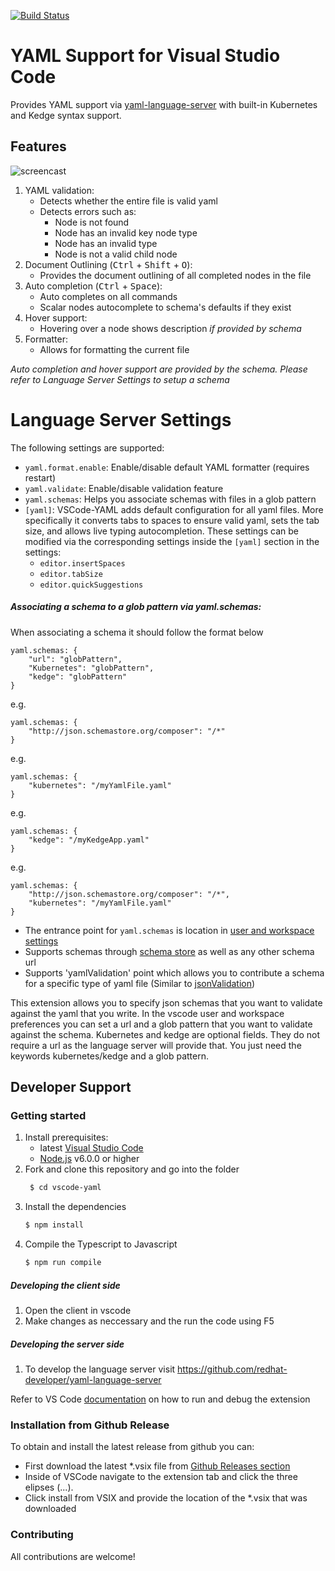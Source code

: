 [![Build Status](https://travis-ci.org/redhat-developer/yaml-language-server.svg?branch=master)](https://travis-ci.org/redhat-developer/vscode-yaml)

# YAML Support for Visual Studio Code
Provides YAML support via [yaml-language-server](https://github.com/redhat-developer/yaml-language-server) with built-in Kubernetes and Kedge syntax support.

## Features
![screencast](https://raw.githubusercontent.com/redhat-developer/vscode-yaml/master/images/demo.gif)

1. YAML validation:
    * Detects whether the entire file is valid yaml
    * Detects errors such as:
        * Node is not found
        * Node has an invalid key node type
        * Node has an invalid type
        * Node is not a valid child node
2. Document Outlining (<kbd>Ctrl</kbd> + <kbd>Shift</kbd> + <kbd>O</kbd>):
    * Provides the document outlining of all completed nodes in the file
3. Auto completion (<kbd>Ctrl</kbd> + <kbd>Space</kbd>):
    * Auto completes on all commands
    * Scalar nodes autocomplete to schema's defaults if they exist
4. Hover support:
    * Hovering over a node shows description *if provided by schema*
5. Formatter:
    * Allows for formatting the current file

*Auto completion and hover support are provided by the schema. Please refer to Language Server Settings to setup a schema*

# Language Server Settings

The following settings are supported:
* `yaml.format.enable`: Enable/disable default YAML formatter (requires restart)
* `yaml.validate`: Enable/disable validation feature
* `yaml.schemas`: Helps you associate schemas with files in a glob pattern
* `[yaml]`: VSCode-YAML adds default configuration for all yaml files. More specifically it converts tabs to spaces to ensure valid yaml, sets the tab size, and allows live typing autocompletion. These settings can be modified via the corresponding settings inside the `[yaml]` section in the settings:
    *   `editor.insertSpaces`
    *   `editor.tabSize`
    *   `editor.quickSuggestions`

##### Associating a schema to a glob pattern via yaml.schemas: 
When associating a schema it should follow the format below
```
yaml.schemas: {
    "url": "globPattern",
    "Kubernetes": "globPattern",
    "kedge": "globPattern"
}
```

e.g.
```
yaml.schemas: {
    "http://json.schemastore.org/composer": "/*"
}
```

e.g.

```
yaml.schemas: {
    "kubernetes": "/myYamlFile.yaml"
}
```
e.g.
```
yaml.schemas: {
    "kedge": "/myKedgeApp.yaml"
}
```

e.g.
```
yaml.schemas: {
    "http://json.schemastore.org/composer": "/*",
    "kubernetes": "/myYamlFile.yaml"
}
```

- The entrance point for `yaml.schemas` is location in [user and workspace settings](https://code.visualstudio.com/docs/getstarted/settings#_creating-user-and-workspace-settings)
- Supports schemas through [schema store](http://schemastore.org/json/) as well as any other schema url
- Supports 'yamlValidation' point which allows you to contribute a schema for a specific type of yaml file (Similar to [jsonValidation](https://code.visualstudio.com/docs/extensionAPI/extension-points#_contributesjsonvalidation))

This extension allows you to specify json schemas that you want to validate against the yaml that you write. In the vscode user and workspace preferences you can set a url and a glob pattern that you want to validate against the schema. Kubernetes and kedge are optional fields. They do not require a url as the language server will provide that. You just need the keywords kubernetes/kedge and a glob pattern.

## Developer Support
### Getting started
1. Install prerequisites:
   * latest [Visual Studio Code](https://code.visualstudio.com/)
   * [Node.js](https://nodejs.org/) v6.0.0 or higher
2. Fork and clone this repository and go into the folder
    ```bash
     $ cd vscode-yaml
    ```
3. Install the dependencies
    ```bash
	$ npm install
	```
4. Compile the Typescript to Javascript
    ```bash
	$ npm run compile
	```

##### Developing the client side
1. Open the client in vscode
2. Make changes as neccessary and the run the code using F5

##### Developing the server side
1. To develop the language server visit https://github.com/redhat-developer/yaml-language-server

Refer to VS Code [documentation](https://code.visualstudio.com/docs/extensions/debugging-extensions) on how to run and debug the extension

### Installation from Github Release
To obtain and install the latest release from github you can:
* First download the latest *.vsix file from [Github Releases section](https://github.com/redhat-developer/vscode-yaml/releases)
* Inside of VSCode navigate to the extension tab and click the three elipses (...).
* Click install from VSIX and provide the location of the *.vsix that was downloaded

### Contributing
All contributions are welcome!
